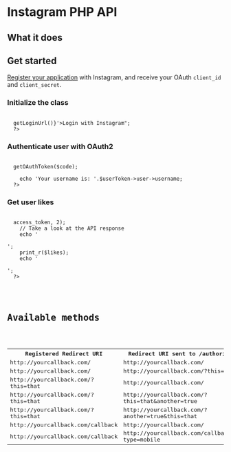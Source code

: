# Instagram PHP API

## What it does

## Get started

[Register your application](http://instagr.am/developer/register/) with Instagram, and receive your OAuth <code>client_id</code> and <code>client_secret</code>.

### Initialize the class
<pre><code>
  <?php
    require_once 'instagram.class.php';
    
    $ig = new Instagram('Client ID', 'Client Secret', 'Callback URL');
    // Display login URL
    echo "<a href='{$ig->getLoginUrl()}'>Login with Instagram</a>";
  ?>
</code></pre>

### Authenticate user with OAuth2
<pre><code>
  <?php
    // Grab user token
    $code = $_GET['code'];
    $userToken = $ig->getOAuthToken($code);
    
    echo 'Your username is: '.$userToken->user->username;
  ?>
</code></pre>

### Get user likes
<pre><code>
  <?php
    // Get the last two likes
    $likes = getUserLikes($userToken->access_token, 2);
    // Take a look at the API response
    echo '<pre>';
    print_r($likes);
    echo '<pre>';
  ?>
</code></pre>

## Available methods

<pre>
<table>
  <tr>
    <th>Registered Redirect URI</th>
    <th>Redirect URI sent to /authorize</th>
    <th>Valid?</th>
  </tr>
  <tr>
    <td>http://yourcallback.com/</td>
    <td>http://yourcallback.com/</td>
    <td>yes</td>
  </tr>
  <tr>
    <td>http://yourcallback.com/</td>
    <td>http://yourcallback.com/?this=that</td>
    <td>yes</td>
  </tr>
  <tr>
    <td>http://yourcallback.com/?this=that</td>
    <td>http://yourcallback.com/</td>
    <td>no</td>
  </tr>
  <tr>
    <td>http://yourcallback.com/?this=that</td>
    <td>http://yourcallback.com/?this=that&another=true</td>
    <td>yes</td>
  </tr>
  <tr>
    <td>http://yourcallback.com/?this=that</td>
    <td>http://yourcallback.com/?another=true&this=that</td>
    <td>no</td>
  </tr>
  <tr>
    <td>http://yourcallback.com/callback</td>
    <td>http://yourcallback.com/</td>
    <td>no</td>
  </tr>
  <tr>
    <td>http://yourcallback.com/callback</td>
    <td>http://yourcallback.com/callback/?type=mobile</td>
    <td>yes</td>
  </tr>
</table></pre>